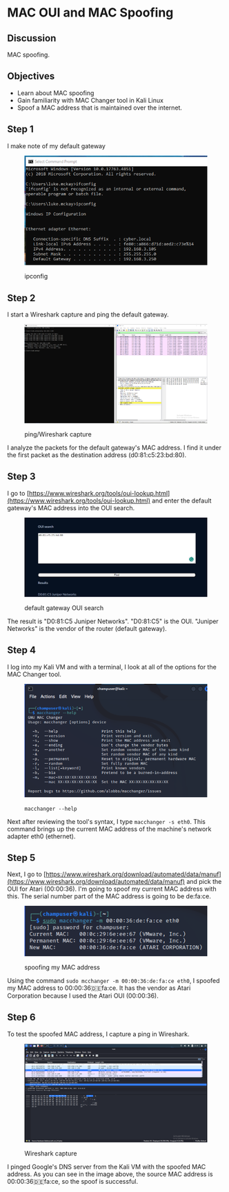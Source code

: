 # MAC OUI and MAC Spoofing

## Discussion

MAC spoofing.

## Objectives&#x20;

* Learn about MAC spoofing
* Gain familiarity with MAC Changer tool in Kali Linux
* Spoof a MAC address that is maintained over the internet.

## Step 1

I make note of my default gateway

<figure><img src="../../.gitbook/assets/image (2) (1) (1) (1).png" alt=""><figcaption><p>ipconfig</p></figcaption></figure>

## Step 2

I start a Wireshark capture and ping the default gateway.&#x20;

<figure><img src="../../.gitbook/assets/image (1) (1) (1) (1) (1) (1).png" alt=""><figcaption><p>ping/Wireshark capture</p></figcaption></figure>

I analyze the packets for the default gateway's MAC address. I find it under the first packet as the destination address (d0:81:c5:23:bd:80).

## Step 3

I go to [https://www.wireshark.org/tools/oui-lookup.html](https://www.wireshark.org/tools/oui-lookup.html) and enter the default gateway's MAC address into the OUI search.&#x20;

<figure><img src="../../.gitbook/assets/image (2) (1) (1) (1) (1).png" alt=""><figcaption><p>default gateway OUI search</p></figcaption></figure>

The result is "D0:81:C5 Juniper Networks". "D0:81:C5" is the OUI. "Juniper Networks" is the vendor of the router (default gateway).&#x20;

## Step 4&#x20;

I log into my Kali VM and with a terminal, I look at all of the options for the MAC Changer tool.&#x20;

<figure><img src="../../.gitbook/assets/image (3) (1).png" alt=""><figcaption><p><code>macchanger --help</code></p></figcaption></figure>

Next after reviewing the tool's syntax, I type `macchanger -s eth0`. This command brings up the current MAC address of the machine's network adapter eth0 (ethernet).

## Step 5

Next, I go to [https://www.wireshark.org/download/automated/data/manuf](https://www.wireshark.org/download/automated/data/manuf) and pick the OUI for Atari (00:00:36). I'm going to spoof my current MAC address with this. The serial number part of the MAC address is going to be de:fa:ce.

<figure><img src="../../.gitbook/assets/image (4) (1).png" alt=""><figcaption><p>spoofing my MAC address</p></figcaption></figure>

Using the command `sudo mcchanger -m 00:00:36:de:fa:ce eth0`, I spoofed my MAC address to 00:00:36:de:fa:ce. It has the vendor as Atari Corporation because I used the Atari OUI (00:00:36).

## Step 6&#x20;

To test the spoofed MAC address, I capture a ping in Wireshark.

<figure><img src="../../.gitbook/assets/image (5).png" alt=""><figcaption><p>Wireshark capture</p></figcaption></figure>

I pinged Google's DNS server from the Kali VM with the spoofed MAC address. As you can see in the image above, the source MAC address is 00:00:36:de:fa:ce, so the spoof is successful.
